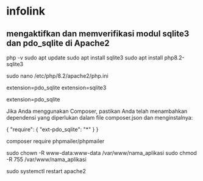 # infolink

## mengaktifkan dan memverifikasi modul sqlite3 dan pdo_sqlite di Apache2


php -v
sudo apt update
sudo apt install sqlite3 
sudo apt install php8.2-sqlite3

sudo nano /etc/php/8.2/apache2/php.ini

extension=pdo_sqlite
extension=sqlite3


extension=pdo_sqlite




Jika Anda menggunakan Composer, pastikan Anda telah menambahkan dependensi yang diperlukan dalam file composer.json dan menginstalnya:

{
    "require": {
        "ext-pdo_sqlite": "*"
    }
}



composer require phpmailer/phpmailer


sudo chown -R www-data:www-data /var/www/nama_aplikasi
sudo chmod -R 755 /var/www/nama_aplikasi

sudo systemctl restart apache2

